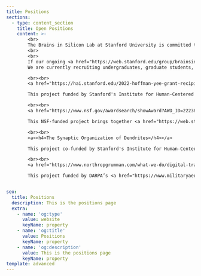 ```yaml
---
title: Positions
sections:
  - type: content_section
    title: Open Positions
    content: >-
        <br>
        The Brains in Silicon Lab at Stanford University is committed to making neuromorphic computing a more open and inclusive field and welcomes individuals with unique academic training and diverse cultural identity.
        <br>
        <br>
        If our ongoing <a href="https://web.stanford.edu/group/brainsinsilicon/projects">projects</a> and recent <a href="https://web.stanford.edu/group/brainsinsilicon/publications">publications</a> interest you, email a resumé and brief introduction to <a href="mailto:boahen@stanford.edu">Dr. Kwabena Boahen</a>, as well as <a href="https://web.stanford.edu/group/brainsinsilicon/people">current lab members</a> you identify with.
        We are currently recruiting undergraduates, graduate students, and postdocs for the following recently-funded projects:

        <br><br>
        <a href="https://hai.stanford.edu/2022-hoffman-yee-grant-recipients#dendritic"><h4>Dendritic Computation for Knowledge Systems</h4></a>

        This project funded by Stanford's Institute for Human-Centered AI (HAI) brings together <a href="https://web.stanford.edu/~swl1/">Dr. Scott Linderman</a>'s group (Stanford Statistics), <a href="https://nano.stanford.edu">Dr. Philip Wong</a>'s group (Stanford EE), <a href="https://cs.stanford.edu/people/matei/">Dr. Matei Zaharia</a>'s group (Stanford CS), and our group. This multidisciplinary collaboration aims to develop dendrite-like nanodevices, fabrication techniques to integrate them in 3-D, and a circuit-switched routing fabric to interconnect them.

        <br><br>
        <a href="https://www.nsf.gov/awardsearch/showAward?AWD_ID=2223827"><h4>Dendritic Processing of Spike Sequences in Biological and Artificial Brains</h4></a>

        This NSF-funded project brings together <a href="https://web.stanford.edu/~swl1/">Dr. Scott Linderman</a>'s group (Stanford Statistics), <a href="https://rsg.stanford.edu">Dr. Subhashish Mitra</a>'s group (Stanford EE), <a href="http://www.steinmetzlab.net">Dr. Nick Steinmetz</a>'s group (Univ. of Washington, Dept. of Biological Structure), <a href="https://nano.stanford.edu">Dr. Philip Wong</a>'s group (Stanford EE), <a href="https://research.ninds.nih.gov/zaghloul-lab">Dr. Kareem Zaghloul</a>'s group (NIH NINDS), and our group. This multidisciplinary collaboration is uncovering how an ensemble of neurons learns to encode and a stretch of dendrite learns to decode information in a sequence of spikes and is implementing those learning rules in a 3-D chip.

        <br><br>
        <a><h4>The Synaptic Organization of Dendrites</h4></a>

        This project co-funded by Stanford's Institute for Human-Centered AI (HAI) and Wu Tsai Neurosciences Institute brings together <a href="https://toliaslab.org">Dr. Andreas Tolias</a>'s group (Stanford Ophthalmology) and our group. This multidisciplinary collaboration aims to discover anatomical signatures of spike-sequence coding in dendrites by mining the <a href="https://www.microns-explorer.org/cortical-mm3">MICrONS</a> consortium's nanoscale 3-D reconstruction of over 100,000 neurons and 500 million synaptic connections.

        <br><br>
        <a href="https://www.northropgrumman.com/what-we-do/digital-transformation/neuromorphic-cameras-provide-a-vision-of-the-future/"><h4>Sparse Event Neuromorphic Technology for Infrared Visuals</h4></a>

        This project funded by DARPA’s <a href="https://www.militaryaerospace.com/sensors/article/14184786/electrooptical-sensors-machine-learning">FENCE</a> program is led by Northrop Grumman and includes <a href="http://andreoulab.net/">Dr. Andreas Andreou</a>’s group (JHU), <a href="https://isn.ucsd.edu/index.php">Dr. Gert Cauwenbergh</a>’s group (UCSD), and our group as university partners. This consortium is developing a smart camera by stacking detector, pixel, and processor in 3D. These elements are interconnected with through-silicon-vias (TSV) and face-to-face-bonded Cu-Cu pads. Our group is designing a bit-serial network-on-a-chip (NoC) to route configuration data to the processors and a bit-parallel NoC to route processed events to the periphery. This work builds on our <a href="https:/web.stanford.edu/group/brainsinsilicon/documents/serial-h-tree.pdf">bit-serial NoC</a>, <a href="https://web.stanford.edu/group/brainsinsilicon/documents/MerollaEtAlRouterFinal.pdf">bit-parallel interchip network</a>, and <a href="https://web.stanford.edu/group/brainsinsilicon/documents/06_ZaghloulBoahenJNE06.pdf">silicon retina</a> designs, and spans analog circuit design, asynchronous logic design, hardware-software co-design, embedded systems, and event-based vision algorithms.


seo:
  title: Positions
  description: This is the positions page
  extra:
    - name: 'og:type'
      value: website
      keyName: property
    - name: 'og:title'
      value: Positions
      keyName: property
    - name: 'og:description'
      value: This is the positions page
      keyName: property
template: advanced
---
```


<!-- The Brains in Silicon Lab at Stanford University is looking to recruit a postdoc with expertise in event-based vision. Of particular interest are candidates with experience in systems, algorithms, applications, hardware-software co-design, or behavioral modeling aspects of event-based vision. You need not necessarily be a chip person; you will work closely with team members at Stanford and elsewhere performing that role.


Brains in Silicon is committed to making neuromorphic computing a more open and inclusive field, so we strongly encourage applications from individuals with non-traditional backgrounds or from underrepresented groups. -->
